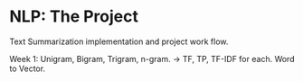 # NLP: The Project
 Text Summarization implementation and project work flow.
 
 Week 1:
 Unigram, Bigram, Trigram, n-gram.
 -> TF, TP, TF-IDF for each.
 Word to Vector.
